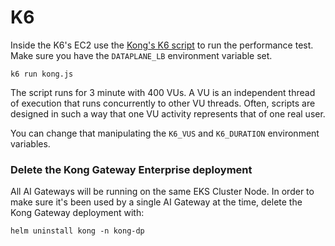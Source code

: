 # K6

Inside the K6's EC2 use the [Kong's K6 script](../k6/kong.js) to run the performance test. Make sure you have the ``DATAPLANE_LB`` environment variable set.

```
k6 run kong.js
```

The script runs for 3 minute with 400 VUs. A VU is an independent thread of execution that runs concurrently to other VU threads. Often, scripts are designed in such a way that one VU activity represents that of one real user.

You can change that manipulating the ``K6_VUS`` and ``K6_DURATION`` environment variables.


### Delete the Kong Gateway Enterprise deployment

All AI Gateways will be running on the same EKS Cluster Node. In order to make sure it's been used by a single AI Gateway at the time, delete the Kong Gateway deployment with:

```
helm uninstall kong -n kong-dp
```


















